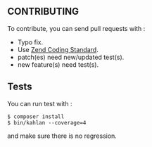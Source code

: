 CONTRIBUTING
------------
To contribute, you can send pull requests with :

- Typo fix.
- Use [Zend Coding Standard](https://github.com/laminas/laminas-coding-standard).
- patch(es) need new/updated test(s).
- new feature(s) need test(s).

Tests
-----
You can run test with :
```shell
$ composer install
$ bin/kahlan --coverage=4
```
and make sure there is no regression.